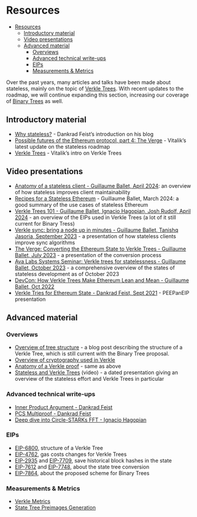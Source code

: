 # Resources

- [Resources](#resources)
  - [Introductory material](#introductory-material)
  - [Video presentations](#video-presentations)
  - [Advanced material](#advanced-material)
    - [Overviews](#overviews)
    - [Advanced technical write-ups](#advanced-technical-write-ups)
    - [EIPs](#eips)
    - [Measurements \& Metrics](#measurements--metrics)

Over the past years, many articles and talks have been made about stateless, mainly on the topic of [Verkle Trees](./trees/vkt-tree.md). With recent updates to the roadmap, we will continue expanding this section, increasing our coverage of [Binary Trees](./trees/binary-tree.md) as well.

## Introductory material

- [Why stateless?](https://dankradfeist.de/ethereum/2021/02/14/why-stateless.html) - Dankrad Feist’s introduction on his blog
- [Possible futures of the Ethereum protocol, part 4: The Verge](https://vitalik.eth.limo/general/2024/10/23/futures4.html) - Vitalik’s latest update on the stateless roadmap
- [Verkle Trees](https://vitalik.eth.limo/general/2021/06/18/verkle.html) - Vitalik’s intro on Verkle Trees

## Video presentations

- [Anatomy of a stateless client - Guillaume Ballet, April 2024](https://www.youtube.com/watch?v=yFJxVSbQNcI&pp=ygUdYW5hdG9teSBvZiBhIHN0YXRlbGVzcyBjbGllbnQ%3D): an overview of how stateless improves client maintainability
- [Recipes for a Stateless Ethereum](https://www.youtube.com/watch?v=gfzkidjJf8g) - Guillaume Ballet, March 2024: a good summary of the use cases of stateless Ethereum
- [Verkle Trees 101 - Guillaume Ballet, Ignacio Hagopian, Josh Rudolf, April 2024](https://www.youtube.com/watch?v=H_M9bjwtMhU) - an overview of the EIPs used in Verkle Trees (a lot of it still current for Binary Tress)
- [Verkle sync: bring a node up in minutes - Guillaume Ballet, Tanishq Jasoria, September 2023](https://www.youtube.com/watch?v=AJDJvMS8LIE) - a presentation of how stateless clients improve sync algorithms
- [The Verge: Converting the Ethereum State to Verkle Trees - Guillaume Ballet, July 2023](https://www.youtube.com/watch?v=F1Ne19Vew6w) - a presentation of the conversion process
- [Ava Labs Systems Seminar: Verkle trees for statelessness - Guillaume Ballet, October 2023](https://youtu.be/uGNmG3ZpWlU?si=OEFWP8Vesz-NRU9g) - a comprehensive overview of the states of stateless development as of October 2023
- [DevCon: How Verkle Trees Make Ethereum Lean and Mean - Guillaume Ballet, Oct 2022](https://www.youtube.com/watch?v=Q7rStTKwuYs&t)
- [Verkle Tries for Ethereum State - Dankrad Feist, Sept 2021](https://www.youtube.com/watch?v=RGJOQHzg3UQ&t) - PEEPanEIP presentation

## Advanced material

### Overviews

- [Overview of tree structure](https://blog.ethereum.org/2021/12/02/verkle-tree-structure) - a blog post describing the structure of a Verkle Tree, which is still current with the Binary Tree proposal.
- [Overview of cryptography used in Verkle](https://hackmd.io/PgsD0I0dQHOGuDx7D6o-dg#Cryptography-used-in-Verkle-Tries)
- [Anatomy of a Verkle proof](https://ihagopian.com/posts/anatomy-of-a-verkle-proof) - same as above
- [Stateless and Verkle Trees](https://www.youtube.com/watch?v=f7bEtX3Z57o) (video) - a dated presentation giving an overview of the stateless effort and Verkle Trees in particular

### Advanced technical write-ups

- [Inner Product Argument - Dankrad Feist](https://dankradfeist.de/ethereum/2021/07/27/inner-product-arguments.html)
- [PCS Multiproof - Dankrad Feist](https://dankradfeist.de/ethereum/2021/06/18/pcs-multiproofs.html)
- [Deep dive into Circle-STARKs FFT - Ignacio Hagopian](https://ihagopian.com/posts/deep-dive-into-circle-starks-fft)

### EIPs

- [EIP-6800](https://eips.ethereum.org/EIPS/eip-6800), structure of a Verkle Tree
- [EIP-4762](https://eips.ethereum.org/EIPS/eip-4762), gas costs changes for Verkle Trees
- [EIP-2935](https://eips.ethereum.org/EIPS/eip-2935) and [EIP-7709](https://eips.ethereum.org/EIPS/eip-7709), save historical block hashes in the state
- [EIP-7612](https://eips.ethereum.org/EIPS/eip-7612) and [EIP-7748](https://eips.ethereum.org/EIPS/eip-7748), about the state tree conversion
- [EIP-7864](https://eips.ethereum.org/EIPS/eip-7864), about the proposed scheme for Binary Trees

### Measurements & Metrics

- [Verkle Metrics](https://verkle.info/verkle-measurements)
- [State Tree Preimages Generation](https://ethresear.ch/t/state-tree-preimages-file-generation/21651)
